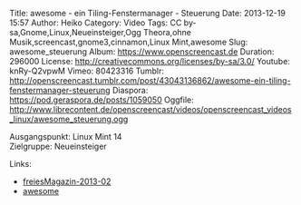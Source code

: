 Title: awesome - ein Tiling-Fenstermanager - Steuerung
Date: 2013-12-19 15:57
Author: Heiko
Category: Video
Tags: CC by-sa,Gnome,Linux,Neueinsteiger,Ogg Theora,ohne Musik,screencast,gnome3,cinnamon,Linux Mint,awesome
Slug: awesome_steuerung
Album: https://www.openscreencast.de
Duration: 296000
License: http://creativecommons.org/licenses/by-sa/3.0/
Youtube: knRy-Q2vpwM
Vimeo: 80423316
Tumblr: http://openscreencast.tumblr.com/post/43043136862/awesome-ein-tiling-fenstermanager-steuerung
Diaspora: https://pod.geraspora.de/posts/1059050
Oggfile: http://www.librecontent.de/openscreencast/videos/openscreencast_videos_linux/awesome_steuerung.ogg

Ausgangspunkt: Linux Mint 14  
Zielgruppe: Neueinsteiger  

Links:

  * [freiesMagazin-2013-02](http://www.freiesmagazin.de/freiesMagazin-2013-02 "Link zu freiesmagazin.de" )
  * [awesome](http://awesome.naquadah.org/ "Link zu awesome" )

